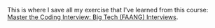 This is where I save all my exercise that I've learned from this course: [Master the Coding Interview: Big Tech (FAANG) Interviews](https://www.udemy.com/course/master-the-coding-interview-big-tech-faang-interviews/).
